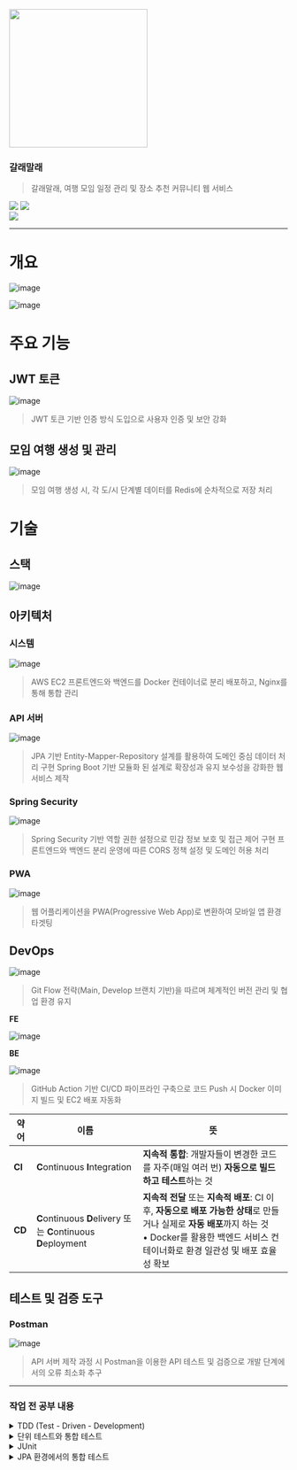 <img src="https://github.com/user-attachments/assets/04d58dd4-1556-4bfa-b158-355bed77e5c8" style="width: 250px; height: 250px;" />

### 갈래말래
> 갈래말래, 여행 모임 일정 관리 및 장소 추천 커뮤니티 웹 서비스

<a href="https://chivalrous-saffron-326.notion.site/1d10ba93975b8086a976d70dd9224326?pvs=4"><img src="https://img.shields.io/badge/Notion 링크 보기 -E6E6E6?style=for-the-badge&logo=notion&logoColor=black" /></a>
<a href="https://chivalrous-saffron-326.notion.site/1f70ba93975b80489b3dc3e98f0bf2b2?pvs=4"><img src="https://img.shields.io/badge/갈래말래 산출물 -E6E6E6?style=for-the-badge&logo=notion&logoColor=black" /></a>
<br><a href="https://velog.io/@seuo/series/%EA%B0%88%EB%9E%98%EB%A7%90%EB%9E%98" target="_blank" rel="noopener noreferrer">
  <img src="https://img.shields.io/badge/[시리즈 | 갈래말래 : velog]-20C997?style=for-the-badge&logo=velog&logoColor=black&labelColor=20C997&color=20C997" />
</a>
<hr>

# 개요

![image](https://github.com/user-attachments/assets/fd77f06d-4228-48c4-91ed-ef48591f0280)


![image](https://github.com/user-attachments/assets/63569d05-3bd1-412c-99e2-303af34c98ac)


# 주요 기능

## JWT 토큰

![image](https://github.com/user-attachments/assets/b34fff96-ec97-40f1-8428-c0191e069c1f)


> JWT 토큰 기반 인증 방식 도입으로 사용자 인증 및 보안 강화
> 

## 모임 여행 생성 및 관리

![image](https://github.com/user-attachments/assets/653abd88-27f0-4729-8218-cee7888174b3)


> 모임 여행 생성 시, 각 도/시 단계별 데이터를 Redis에 순차적으로 저장 처리
> 

# 기술

## 스택

![image](https://github.com/user-attachments/assets/8a5d083d-f686-4fbc-83a7-f3e19a16f095)


## 아키텍처

### 시스템

![image](https://github.com/user-attachments/assets/0e2bdb27-7e75-483b-9651-e305ae782395)


> AWS EC2 프론트엔드와 백엔드를 Docker 컨테이너로 분리 배포하고, Nginx를 통해 통합 관리
> 

### API 서버

![image](https://github.com/user-attachments/assets/5d274ab2-c768-42a0-a84d-586ca3d0c507)


> JPA 기반 Entity-Mapper-Repository 설계를 활용하여 도메인 중심 데이터 처리 구현
Spring Boot 기반 모듈화 된 설계로 확장성과 유지 보수성을 강화한 웹 서비스 제작
> 

### Spring Security

![image](https://github.com/user-attachments/assets/b55c3b74-6c79-46f3-be23-42ea025d1443)


> Spring Security 기반 역할 권한 설정으로 민감 정보 보호 및 접근 제어 구현
프론트엔드와 백엔드 분리 운영에 따른 CORS 정책 설정 및 도메인 허용 처리
> 

### PWA

![image](https://github.com/user-attachments/assets/d9093451-b031-4f43-9b70-22840b976485)


> 웹 어플리케이션을 PWA(Progressive Web App)로 변환하여 모바일 앱 환경 타겟팅
> 

## DevOps

![image](https://github.com/user-attachments/assets/6e69f267-8654-4ec6-99e9-6bb00cdf8c0a)


> Git Flow 전략(Main, Develop 브랜치 기반)을 따르며 체계적인 버전 관리 및 협업 환경 유지
> 

**FE**

![image](https://github.com/user-attachments/assets/355003ac-2b06-4bbe-8407-505ef952ccda)


**BE**

![image](https://github.com/user-attachments/assets/95230249-0e9f-4749-bbe8-02faffff2ce4)


> GitHub Action 기반 CI/CD 파이프라인 구축으로 코드 Push 시 Docker 이미지 빌드 및 EC2 배포 자동화
> 

| 약어  | 이름                               | 뜻                                                                 |
|-------|------------------------------------|----------------------------------------------------------------------|
| **CI** | **C**ontinuous **I**ntegration     | **지속적 통합**: 개발자들이 변경한 코드를 자주(매일 여러 번) **자동으로 빌드하고 테스트**하는 것 |
| **CD** | **C**ontinuous **D**elivery 또는 **C**ontinuous **D**eployment | **지속적 전달** 또는 **지속적 배포**: CI 이후, **자동으로 배포 가능한 상태**로 만들거나 실제로 **자동 배포**까지 하는 것<br>• Docker를 활용한 백엔드 서비스 컨테이너화로 환경 일관성 및 배포 효율성 확보 |


## 테스트 및 검증 도구

### Postman

![image](https://github.com/user-attachments/assets/6bb7ee63-0567-4054-84ad-34397897f077)


> API 서버 제작 과정 시 Postman을 이용한 API 테스트 및 검증으로 개발 단계에서의 오류 최소화 추구

<hr>

### 작업 전 공부 내용

<details>
<summary>TDD (Test - Driven - Development)</summary>

> 코드의 양질을 위해 테스트를 먼저 작성하고 그 테스트를 통과하는 최소한의 코드를 작성한 후, 리팩토링을 통해 개선하는 개발 방식이다.

### 핵심 개념
1. `Red` (실패 시)
- 기능이 구현되지 않았으므로 코드는 당연히 실패한다.
2. `Green` (성공 시, 최소한의 코드 작성)
- 통과할 수 있도록 최소한의 코드만 작성한다.
- 최소한만 구현하는 것이 목적이다.
3. `Refactor` (리팩토링)
- 중복 코드 제거 및 성능 개선, 코드 가독성을 높이기 위해 리팩토링을 진행한다.

과정이 반복되면서 점진적으로 안정적인 코드와 유지보수하기 수월한 구조를 만들 수 있다.
</details>

<details>
<summary>단위 테스트와 통합 테스트</summary>

### 단위 테스트 (Unit Test)
> 프로그램의 개별 단위를 독립적으로 테스트하는 과정이다.
- 하나의 함수, 메서드, 클래스 등 최소 단위만 테스트한다.
- 외부 시스템 (DB,API 등) 과 연결되지 않은 상태에서 실행한다.
- 빠른 실행속도를 가진다.

### 통합 테스트 (Integration Test)
> 여러 개의 모듈 또는 시스템이 함께 동작하는지 테스트하는 과정
- 단위 테스트와 달리 서로 다른 모듈 (클래스, DB, API) 간의 상호 작용을 확인한다.
- 실제 환경과 유사한 상태에서 테스트한다.
JPA 환경에서의 Test 클래스 작성
- 실행 속도가 느릴 수 있다.
</details>

<details>
<summary>JUnit</summary>

> JUnit은 Java에서 단위 테스트를 수행하기 위한 대표적인 테스트 프레임워크이다, 테스트를 자동화하고 코드의 안정성을 높이는 역할을 한다.
- Java 기반의 단위 테스트 프레임워크
- 간단한 어노테이션 (`@Test` , `@BeforeEach` 등) 을 사용하여 테스트 작성이 가능하다.
- 테스트 코드 실행 결과를 자동으로 확인한다.
- Spring Boot, Maven, Gradle 등과 쉽게 연동이 가능하다.

| 어노테이션           | 설명                                 |
|---------------------|----------------------------------|
| `@Test`            | 테스트 메서드를 나타냄             |
| `@BeforeEach`      | 각 테스트 실행 전에 실행           |
| `@AfterEach`       | 각 테스트 실행 후에 실행           |
| `@BeforeAll`       | 모든 테스트 전에 한 번 실행 (static) |
| `@AfterAll`        | 모든 테스트 후에 한 번 실행 (static) |
| `@Disabled`        | 테스트를 실행하지 않음 (비활성화)   |
| `@DisplayName`     | 테스트 이름을 지정                |
| `@ParameterizedTest` | 매개변수를 사용한 테스트        |
</details>

<details>
<summary>JPA 환경에서의 통합 테스트</summary>

`@SpringBootTest` : JPA 환경에서 스프링 컨텍스트를 로드하여 테스트 실행<br>
`@Transactional` : 테스트 종료 후 데이터 롤백

* 스프링 컨텍스트를 로드하여 테스트 실행
> Spring Context 는 애플리케이션에서 사용할 객체(빈, Bean)를 관리하는 컨테이너이다. 즉, 스프링이 필요한 객체를 생성하고 의존성을 주입하고 생명주기를 관리하는 환경을 말한다. @SpringBootTest 어노테이션을 사용하면, 스프링이 애플리케이션의 모든 설정을 로드하고 필요한 객체를 생성하여 테스트 환경을 준비한다.

## usIdx 를 이용해 회원 정보를 가져오는 findByUsIdx 메서드 테스트
### UserService 클래스

```java
@Service
public class UserService {

    @Autowired
    private UserRepository userRepository;

    @Autowired
    private UserMapper userMapper;

    public UserDTO findByUsIdx(int usIdx) {
        Optional<User> userOptional = userRepository.findByUsIdx(usIdx);        
        return userOptional.map(userMapper::toDTO).orElse(null);
    }
}
